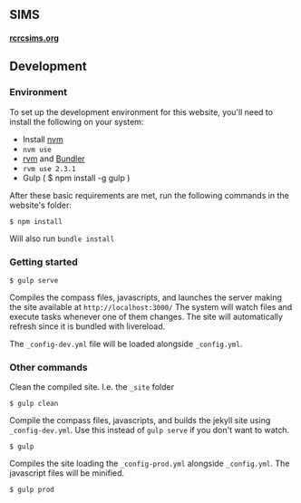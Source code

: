 ## SIMS
#### [rcrcsims.org](http://rcrcsims.org/)

## Development

### Environment

To set up the development environment for this website, you'll need to install the following on your system:

- Install [nvm](https://github.com/creationix/nvm)
- `nvm use`
- [rvm](https://rvm.io/) and [Bundler](http://bundler.io/)
- `rvm use 2.3.1`
- Gulp ( $ npm install -g gulp )

After these basic requirements are met, run the following commands in the website's folder:
```
$ npm install
```
Will also run `bundle install`


### Getting started

```
$ gulp serve
```
Compiles the compass files, javascripts, and launches the server making the site available at `http://localhost:3000/`
The system will watch files and execute tasks whenever one of them changes.
The site will automatically refresh since it is bundled with livereload.

The `_config-dev.yml` file will be loaded alongside `_config.yml`.


### Other commands

Clean the compiled site. I.e. the `_site` folder
```
$ gulp clean
```

Compile the compass files, javascripts, and builds the jekyll site using `_config-dev.yml`.
Use this instead of ```gulp serve``` if you don't want to watch.
```
$ gulp
```

Compiles the site loading the `_config-prod.yml` alongside `_config.yml`. The javascript files will be minified.
```
$ gulp prod
```
